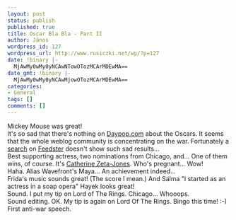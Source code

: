 ```yaml
---
layout: post
status: publish
published: true
title: Oscar Bla Bla - Part II
author: János
wordpress_id: 127
wordpress_url: http://www.rusiczki.net/wp/?p=127
date: !binary |-
  MjAwMy0wMy0yNCAwNTowOTozMCArMDEwMA==
date_gmt: !binary |-
  MjAwMy0wMy0yNCAwMjowOTozMCArMDEwMA==
categories:
- General
tags: []
comments: []
---
```

<p>Mickey Mouse was great!<br />
It's so sad that there's nothing on <a href="http://www.daypop.com">Daypop.com</a> about the Oscars. It seems that the whole weblog community is concentrating on the war. Fortunately a <a href="http://www.feedster.com/search.php?hl=en&ie=ISO-8859-1&q=oscar&btnG=Search">search</a> on <a href="http://www.feedster.com">Feedster</a> doesn't show such sad results...<br />
Best supporting actress, two nominations from Chicago, and... One of them wins, of course. It's <a href="http://us.imdb.com/Name?Zeta-Jones%2C+Catherine">Catherine Zeta-Jones</a>. Who's pregnant... Wow!<br />
Haha. Alias Wavefront's Maya... An achievement indeed...<br />
Frida's music sounds great! (The score I mean.) And Salma "I started as an actress in a soap opera" Hayek looks great!<br />
Sound. I put my tip on Lord of The Rings. Chicago... Whooops.<br />
Sound editing. OK. My tip is again on Lord Of The Rings. Bingo this time! :-)<br />
First anti-war speech.</p>
